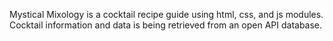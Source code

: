 Mystical Mixology is a cocktail recipe guide using html, css, and js modules. Cocktail information and data is being retrieved from an open API database.